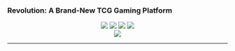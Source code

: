 ### Revolution: A Brand-New TCG Gaming Platform

<center>
    <img src="https://img.shields.io/badge/Language-Java,&nbsp;C++-red.svg?style=flat-square"/>
<img src="https://img.shields.io/badge/License-MIT-yellow.svg?style=flat-square"/>
<img src="https://img.shields.io/badge/Version-1.0.0-green.svg?style=flat-square"/>
<img src="https://img.shields.io/badge/Dependency-LWJGL-blue.svg?style=flat-square"/>
</center>

<center><img src="https://img.shields.io/badge/Author-陈宇飞&nbsp;|&nbsp;王艺臻&nbsp;|&nbsp;闫祖铭&nbsp;|&nbsp;于斐-purple.svg?style=flat-square"></center>

---
